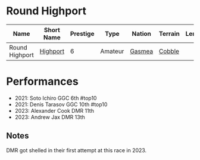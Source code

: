 # Round Highport

| Name | Short Name | Prestige | Type | Nation | Terrain | Length |
|-----|------|------|-----|----|-----|-----|
| Round Highport | [Highport](Highport.md) | 6 | Amateur | [Gasmea](Gasmea.md) | [Cobble](Cobble.md) | 

> 

# Performances

* 2021: Soto Ichiro GGC 6th #top10 
* 2021: Denis Tarasov GGC 10th #top10 
* 2023: Alexander Cook DMR 11th
* 2023: Andrew Jax DMR 13th

## Notes

DMR got shelled in their first attempt at this race in 2023.